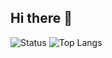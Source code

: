 ## Hi there 👋

![Status](https://github-readme-stats.vercel.app/api?username=HuyNighty&show_icons=true&theme=react&locale=vi)
![Top Langs](https://github-readme-stats.vercel.app/api/top-langs/?username=HuyNighty&layout=compact&theme=react)
